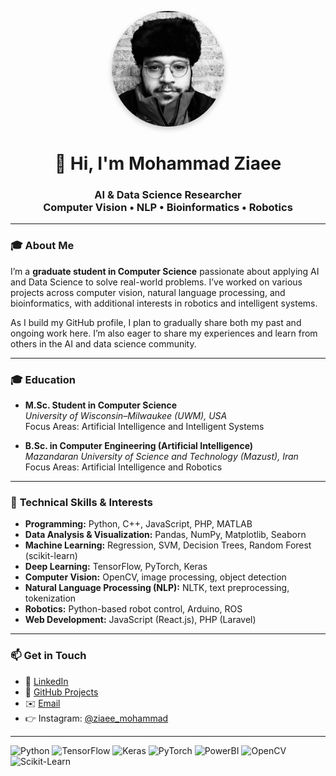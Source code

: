 <!-- Profile README for Mohammad Ziaee -->

<!-- To display your photo, replace the link below with your image URL -->
<p align="center">
  <img src="https://raw.githubusercontent.com/ziaee-mohammad/ziaee-mohammad/refs/heads/main/mohammad%20ziaee-%20profile.jpg" 
       alt="Mohammad Ziaee" width="180" style="border-radius:50%; box-shadow: 0 4px 8px rgba(0,0,0,0.2);">
</p>

<h1 align="center">👋 Hi, I'm Mohammad Ziaee</h1>
<h3 align="center">
AI & Data Science Researcher <br>
Computer Vision • NLP • Bioinformatics • Robotics
</h3>

---

### 🎓 About Me
I’m a **graduate student in Computer Science** passionate about applying AI and Data Science to solve real-world problems. I’ve worked on various projects across computer vision, natural language processing, and bioinformatics, with additional interests in robotics and intelligent systems.  

As I build my GitHub profile, I plan to gradually share both my past and ongoing work here. I’m also eager to share my experiences and learn from others in the AI and data science community.

---

### 🎓 **Education**

- **M.Sc. Student in Computer Science**  
  *University of Wisconsin–Milwaukee (UWM), USA*  
  Focus Areas: Artificial Intelligence and Intelligent Systems  

- **B.Sc. in Computer Engineering (Artificial Intelligence)**  
  *Mazandaran University of Science and Technology (Mazust), Iran*  
  Focus Areas: Artificial Intelligence and Robotics

---

### 🚀 **Technical Skills & Interests**

- **Programming:** Python, C++, JavaScript, PHP, MATLAB  
- **Data Analysis & Visualization:** Pandas, NumPy, Matplotlib, Seaborn  
- **Machine Learning:** Regression, SVM, Decision Trees, Random Forest (scikit-learn)  
- **Deep Learning:** TensorFlow, PyTorch, Keras  
- **Computer Vision:** OpenCV, image processing, object detection  
- **Natural Language Processing (NLP):** NLTK, text preprocessing, tokenization  
- **Robotics:** Python-based robot control, Arduino, ROS  
- **Web Development:** JavaScript (React.js), PHP (Laravel)

---

### 📫 **Get in Touch**

- 💼 [LinkedIn](https://www.linkedin.com/in/mohammad-ziaee)  
- 🧠 [GitHub Projects](https://github.com/ziaee-mohammad)  
- ✉️ [Email](mailto:moha2012zia@gmail.com)
- 👉 Instagram: [@ziaee_mohammad](https://www.instagram.com/ziaee_mohammad/)

---
![Python](https://img.shields.io/badge/Python-3776AB?style=flat&logo=python&logoColor=white)
![TensorFlow](https://img.shields.io/badge/TensorFlow-FF6F00?style=flat&logo=tensorflow&logoColor=white)
![Keras](https://img.shields.io/badge/Keras-D00000?style=flat&logo=keras&logoColor=white)
![PyTorch](https://img.shields.io/badge/PyTorch-EE4C2C?style=flat&logo=pytorch&logoColor=white)
![PowerBI](https://img.shields.io/badge/PowerBI-F2C811?style=flat&logo=powerbi&logoColor=black)
![OpenCV](https://img.shields.io/badge/OpenCV-5C3EE8?style=flat&logo=opencv&logoColor=white)
![Scikit-Learn](https://img.shields.io/badge/Scikit--Learn-F7931E?style=flat&logo=scikit-learn&logoColor=white)
